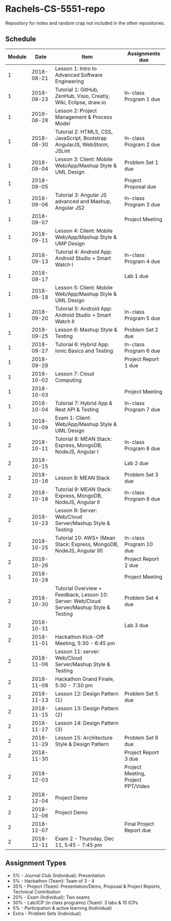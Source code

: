 # Rachels-CS-5551-repo
Repository for notes and random crap not included in the other repositories.

## Schedule

| Module    | Date         | Item                                                                                          | Assignments due |
| --------- | ------------ | --------------------------------------------------------------------------------------------- | --------------- |
| 1         | 2018-08-21   | Lesson 1: Intro to Advanced Software Engineering                                              |
| 1         | 2018-08-23   | Tutorial 1: GitHub, ZenHub, Visio, Creatly, Wiki, Eclipse, draw.io                            | In-class Program 1 due |
| 1         | 2018-08-28   | Lesson 2: Project Management & Process Model                                                  |
| 1         | 2018-08-30   | Tutorial 2: HTML5, CSS, JavaScript, Bootstrap AngularJS, WebStorm, JSLint                     | In-class Program 2 due |
| 1         | 2018-09-04   | Lesson 3: Client: Mobile Web/App/Mashup Style & UML Design                                    | Problem Set 1 due |
| 1         | 2018-09-05   |                                                                                               | Project Proposal due |
| 1         | 2018-09-06   | Tutorial 3: Angular JS advanced and Mashup, Angular JS2                                       | In-class Program 3 due |
| 1         | 2018-09-07   |                                                                                               | Project Meeting |
| 1         | 2018-09-11   | Lesson 4: Client: Mobile Web/App/Mashup Style & UMP Design                                    | 
| 1         | 2018-09-13   | Tutorial 4: Android App: Android Studio + Smart Watch I                                       | In-class Program 4 due |
| 1         | 2018-09-17   |                                                                                               | Lab 1 due |
| 1         | 2018-09-18   | Lesson 5: Client: Mobile Web/App/Mashup Style & UML Design                                    | 
| 1         | 2018-09-20   | Tutorial 5: Android App: Android Studio + Smart Watch II                                      | In-class Program 5 due |
| 1         | 2018-09-25   | Lesson 6: Mashup Style & Testing                                                              | Problem Set 2 due |
| 1         | 2018-09-27   | Tutorial 6: Hybrid App: Ionic Basics and Testing                                              | In-class Program 6 due |
| 1         | 2018-09-28   |                                                                                               | Project Report 1 due |
| 1         | 2018-10-02   | Lesson 7: Cloud Computing                                                                     |
| 1         | 2018-10-03   |                                                                                               | Project Meeting |
| 1         | 2018-10-04   | Tutorial 7: Hybrid App & Rest API & Testing                                                   | In-class Program 7 due |
| 1         | 2018-10-09   | Exam 1: Client: Web/App/Mashup Style & UML Design                                             | 
| 2         | 2018-10-11   | Tutorial 8: MEAN Stack: Express, MongoDB, NodeJS, Angular I                                   | In-class Program 8 due |
| 2         | 2018-10-15   |                                                                                               | Lab 2 due |
| 2         | 2018-10-16   | Lesson 8: MEAN Stack                                                                          | Problem Set 3 due |
| 2         | 2018-10-18   | Tutorial 9: MEAN Stack: Express, MongoDB, NodeJS, Angular II                                  | In-class Program 9 due |
| 2         | 2018-10-23   | Lesson 9: Server: Web/Cloud Server/Mashup Style & Testing                                     |
| 2         | 2018-10-25   | Tutorial 10: AWS+ (Mean Stack: Express, MongoDB, NodeJS, Angular III)                         | In-class Program 10 due |
| 2         | 2018-10-26   |                                                                                               | Project Report 2 due |
| 1         | 2018-10-29   |                                                                                               | Project Meeting |
| 2         | 2018-10-30   | Tutorial Overview + Feedback, Lesson 10: Server: Web/Cloud Server/Mashup Style & Testing      | Problem Set 4 due |
| 2         | 2018-10-31   |                                                                                               | Lab 3 due |
| 2         | 2018-11-01   | Hackathon Kick-Off Meeting, 5:30 - 6:45 pm                                                    |
| 2         | 2018-11-06   | Lesson 11: server: Web/Cloud Server/Mashup Style & Testing                                    |
| 2         | 2018-11-08   | Hackathon Grand Finale, 5:30 - 7:30 pm                                                        |
| 2         | 2018-11-13   | Lesson 12: Design Pattern (1)                                                                 | Problem Set 5 due |
| 2         | 2018-11-15   | Lesson 13: Design Pattern (2)                                                                 |
| 2         | 2018-11-27   | Lesson 14: Design Pattern (3)                                                                 |
| 2         | 2018-11-29   | Lesson 15: Architecture Style & Design Pattern                                                | Problem Set 6 due |
| 2         | 2018-11-30   |                                                                                               | Project Report 3 due |
| 2         | 2018-12-03   |                                                                                               | Project Meeting, Project PPT/Video |
| 2         | 2018-12-04   | Project Demo                                                                                  |
| 2         | 2018-12-06   | Project Demo                                                                                  |
| 2         | 2018-12-07   |                                                                                               | Final Project Report due |
| 2         | 2018-12-11   | Exam 2 - Thursday, Dec 11, 5:45 - 7:45 pm                                                     |

## Assignment Types

* 5% - Journal Club (Individual): Presentation
* 5% - Hackathon (Team): Team of 3 - 4
* 35% - Project (Team): Presentation/Demo, Proposal & Project Reports, Technical Contribution
* 20% - Exam (Individual): Two exams
* 30% - Lab/ICP (in class programs) (Team): 3 labs & 10 ICPs
* 5% - Participation & active learning (Individual)
* Extra - Problem Sets (Individual)


